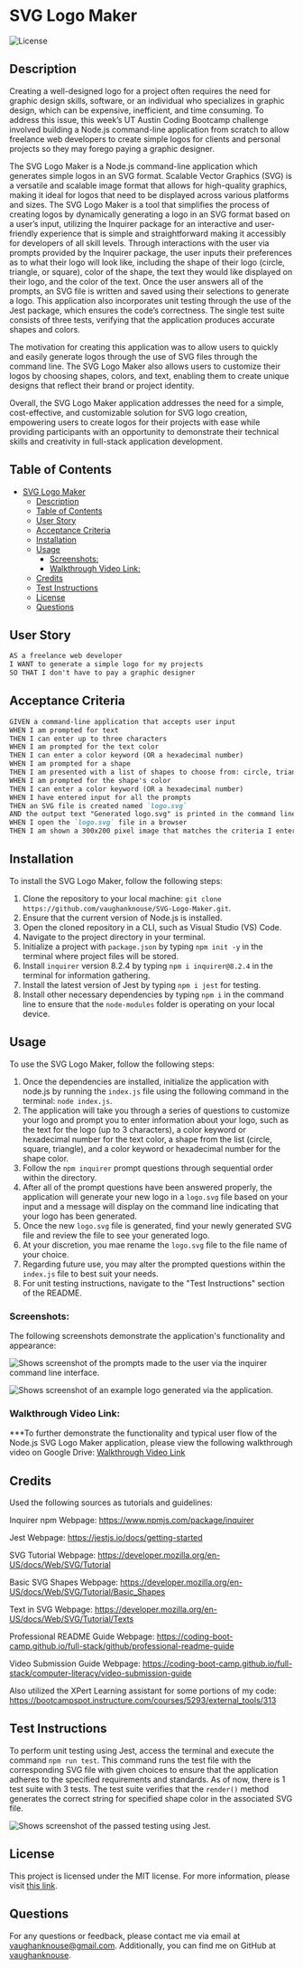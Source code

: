 # SVG Logo Maker

![License](https://img.shields.io/badge/License-MIT-blue.svg)

## Description
Creating a well-designed logo for a project often requires the need for graphic design skills, software, or an individual who specializes in graphic design, which can be expensive, inefficient, and time consuming. To address this issue, this week’s UT Austin Coding Bootcamp challenge involved building a Node.js command-line application from scratch to allow freelance web developers to create simple logos for clients and personal projects so they may forego paying a graphic designer.

The SVG Logo Maker is a Node.js command-line application which generates simple logos in an SVG format.   Scalable Vector Graphics (SVG) is a versatile and scalable image format that allows for high-quality graphics, making it ideal for logos that need to be displayed across various platforms and sizes. The SVG Logo Maker is a tool that simplifies the process of creating logos by dynamically generating a logo in an SVG format based on a user’s input, utilizing the Inquirer package for an interactive and user-friendly experience that is simple and straightforward making it accessibly for developers of all skill levels. Through interactions with the user via prompts provided by the Inquirer package, the user inputs their preferences as to what their logo will look like, including the shape of their logo (circle, triangle, or square), color of the shape, the text they would like displayed on their logo, and the color of the text. Once the user answers all of the prompts, an SVG file is written and saved using their selections to generate a logo. This application also incorporates unit testing through the use of the Jest package, which ensures the code’s correctness. The single test suite consists of three tests, verifying that the application produces accurate shapes and colors.

The motivation for creating this application was to allow users to quickly and easily generate logos through the use of SVG files through the command line. The SVG Logo Maker also allows users to customize their logos by choosing shapes, colors, and text, enabling them to create unique designs that reflect their brand or project identity.

Overall, the SVG Logo Maker application addresses the need for a simple, cost-effective, and customizable solution for SVG logo creation, empowering users to create logos for their projects with ease while providing participants with an opportunity to demonstrate their technical skills and creativity in full-stack application development.


## Table of Contents
- [SVG Logo Maker](#svg-logo-maker)
  - [Description](#description)
  - [Table of Contents](#table-of-contents)
  - [User Story](#user-story)
  - [Acceptance Criteria](#acceptance-criteria)
  - [Installation](#installation)
  - [Usage](#usage)
    - [Screenshots:](#screenshots)
    - [Walkthrough Video Link:](#walkthrough-video-link)
  - [Credits](#credits)
  - [Test Instructions](#test-instructions)
  - [License](#license)
  - [Questions](#questions)


## User Story

```md
AS a freelance web developer
I WANT to generate a simple logo for my projects
SO THAT I don't have to pay a graphic designer
```

## Acceptance Criteria

```md
GIVEN a command-line application that accepts user input
WHEN I am prompted for text
THEN I can enter up to three characters
WHEN I am prompted for the text color
THEN I can enter a color keyword (OR a hexadecimal number)
WHEN I am prompted for a shape
THEN I am presented with a list of shapes to choose from: circle, triangle, and square
WHEN I am prompted for the shape's color
THEN I can enter a color keyword (OR a hexadecimal number)
WHEN I have entered input for all the prompts
THEN an SVG file is created named `logo.svg`
AND the output text "Generated logo.svg" is printed in the command line
WHEN I open the `logo.svg` file in a browser
THEN I am shown a 300x200 pixel image that matches the criteria I entered
```

## Installation
To install the SVG Logo Maker, follow the following steps:
1.	Clone the repository to your local machine: `git clone https://github.com/vaughanknouse/SVG-Logo-Maker.git`.
2.	Ensure that the current version of Node.js is installed. 
3.	Open the cloned repository in a CLI, such as Visual Studio (VS) Code.
4.	Navigate to the project directory in your terminal. 
5.	Initialize a project with `package.json` by typing `npm init -y` in the terminal where  project files will be stored.
6.	Install `inquirer` version 8.2.4 by typing `npm i inquirer@8.2.4` in the terminal for information gathering.
7. Install the latest version of Jest by typing `npm i jest` for testing.
8.	Install other necessary dependencies by typing `npm i` in the command line to ensure that the `node-modules` folder is operating on your local device. 


## Usage
To use the SVG Logo Maker, follow the following steps:
1.	Once the dependencies are installed, initialize the application with node.js by running the `index.js` file using the following command in the terminal: `node index.js`.
2.	The application will take you through a series of questions to customize your logo and prompt you to enter information about your logo, such as the text for the logo (up to 3 characters), a color keyword or hexadecimal number for the text color, a shape from the list (circle, square, triangle), and a color keyword or hexadecimal number for the shape color.
3.	Follow the `npm inquirer` prompt questions through sequential order within the directory.
4.	After all of the prompt questions have been answered properly, the application will generate your new logo in a `logo.svg` file based on your input and a message will display on the command line indicating that your logo has been generated.
5.	Once the new `logo.svg` file is generated, find your newly generated SVG file and review the file to see your generated logo.
6. At your discretion, you mae rename the `logo.svg` file to the file name of your choice.
7. Regarding future use, you may alter the prompted questions within the `index.js` file to best suit your needs. 
8. For unit testing instructions, navigate to the "Test Instructions" section of the README. 


### Screenshots:
The following screenshots demonstrate the application's functionality and appearance:

![Shows screenshot of the prompts made to the user via the inquirer command line interface.](assets/images/user-input-screenshot.png)

![Shows screenshot of an example  logo generated via the application.](assets/images/generated-logo-screenshot.png)

### Walkthrough Video Link: 
***To further demonstrate the functionality and typical user flow of the Node.js SVG Logo Maker application, please view the following walkthrough video on Google Drive: [Walkthrough Video Link](https://drive.google.com/file/d/1OfjaBpPFfmCyQXZWPAMijFJ0GypcDJeE/view?usp=sharing)


## Credits
Used the following sources as tutorials and guidelines:

Inquirer npm Webpage: https://www.npmjs.com/package/inquirer 

Jest Webpage: https://jestjs.io/docs/getting-started 

SVG Tutorial Webpage: https://developer.mozilla.org/en-US/docs/Web/SVG/Tutorial 

Basic SVG Shapes Webpage: https://developer.mozilla.org/en-US/docs/Web/SVG/Tutorial/Basic_Shapes 

Text in SVG Webpage: https://developer.mozilla.org/en-US/docs/Web/SVG/Tutorial/Texts 

Professional README Guide Webpage: https://coding-boot-camp.github.io/full-stack/github/professional-readme-guide

Video Submission Guide Webpage: https://coding-boot-camp.github.io/full-stack/computer-literacy/video-submission-guide

Also utilized the XPert Learning assistant for some portions of my code:
https://bootcampspot.instructure.com/courses/5293/external_tools/313

## Test Instructions
To perform unit testing using Jest, access the terminal and execute the command `npm run test`. This command runs the test file with the corresponding SVG file with given choices to ensure that the application adheres to the specified requirements and standards. As of now, there is 1 test suite with 3 tests. The test suite verifies that the `render()` method generates the correct string for specified shape color in the associated SVG file. 

![Shows screenshot of the passed testing using Jest.](assets/images/jest-testing-screenshot.png)

## License
This project is licensed under the MIT license. For more information, please visit [this link](https://opensource.org/licenses/MIT).

## Questions
For any questions or feedback, please contact me via email at vaughanknouse@gmail.com.
Additionally, you can find me on GitHub at [vaughanknouse](https://github.com/vaughanknouse).
